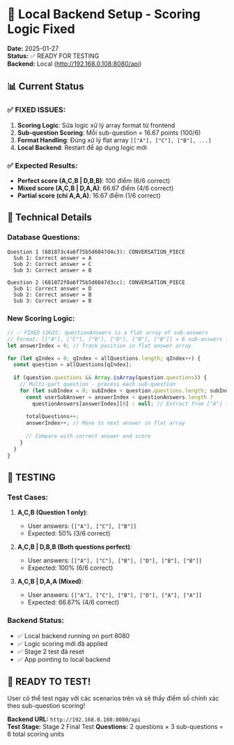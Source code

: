 # 🚀 Local Backend Setup - Scoring Logic Fixed

**Date:** 2025-01-27  
**Status:** ✅ READY FOR TESTING  
**Backend:** Local (http://192.168.0.108:8080/api)

## 📊 Current Status

### ✅ FIXED ISSUES:
1. **Scoring Logic**: Sửa logic xử lý array format từ frontend
2. **Sub-question Scoring**: Mỗi sub-question = 16.67 points (100/6)
3. **Format Handling**: Đúng xử lý flat array `[["A"], ["C"], ["B"], ...]`
4. **Local Backend**: Restart để áp dụng logic mới

### ✅ Expected Results:
- **Perfect score (A,C,B | D,B,B)**: 100 điểm (6/6 correct)
- **Mixed score (A,C,B | D,A,A)**: 66.67 điểm (4/6 correct) 
- **Partial score (chỉ A,A,A)**: 16.67 điểm (1/6 correct)

## 🔧 Technical Details

### Database Questions:
```
Question 1 (681873c4a6f75b5d6047d4c3): CONVERSATION_PIECE
  Sub 1: Correct answer = A
  Sub 2: Correct answer = C  
  Sub 3: Correct answer = B

Question 2 (681872f0a6f75b5d6047d3cc): CONVERSATION_PIECE
  Sub 1: Correct answer = D
  Sub 2: Correct answer = B
  Sub 3: Correct answer = B
```

### New Scoring Logic:
```javascript
// ✅ FIXED LOGIC: questionAnswers is a flat array of sub-answers
// Format: [["A"], ["C"], ["B"], ["D"], ["B"], ["B"]] = 6 sub-answers for 2 questions
let answerIndex = 0; // Track position in flat answer array

for (let qIndex = 0; qIndex < allQuestions.length; qIndex++) {
  const question = allQuestions[qIndex];
  
  if (question.questions && Array.isArray(question.questions)) {
    // Multi-part question - process each sub-question
    for (let subIndex = 0; subIndex < question.questions.length; subIndex++) {
      const userSubAnswer = answerIndex < questionAnswers.length ? 
        questionAnswers[answerIndex][0] : null; // Extract from ["A"] format
      
      totalQuestions++;
      answerIndex++; // Move to next answer in flat array
      
      // Compare with correct answer and score
    }
  }
}
```

## 🧪 TESTING

### Test Cases:
1. **A,C,B (Question 1 only)**:
   - User answers: `[["A"], ["C"], ["B"]]`
   - Expected: 50% (3/6 correct)
   
2. **A,C,B | D,B,B (Both questions perfect)**:
   - User answers: `[["A"], ["C"], ["B"], ["D"], ["B"], ["B"]]` 
   - Expected: 100% (6/6 correct)
   
3. **A,C,B | D,A,A (Mixed)**:
   - User answers: `[["A"], ["C"], ["B"], ["D"], ["A"], ["A"]]`
   - Expected: 66.67% (4/6 correct)

### Backend Status:
- ✅ Local backend running on port 8080
- ✅ Logic scoring mới đã applied
- ✅ Stage 2 test đã reset  
- ✅ App pointing to local backend

## 🎯 READY TO TEST!

User có thể test ngay với các scenarios trên và sẽ thấy điểm số chính xác theo sub-question scoring!

**Backend URL:** `http://192.168.0.108:8080/api`  
**Test Stage:** Stage 2 Final Test
**Questions:** 2 questions × 3 sub-questions = 6 total scoring units 